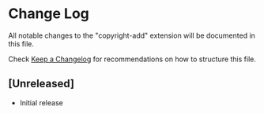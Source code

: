# Change Log

All notable changes to the "copyright-add" extension will be documented in this file.

Check [Keep a Changelog](http://keepachangelog.com/) for recommendations on how to structure this file.

## [Unreleased]

- Initial release